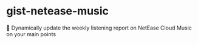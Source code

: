 # gist-netease-music
💽 Dynamically update the weekly listening report on NetEase Cloud Music on your main points
